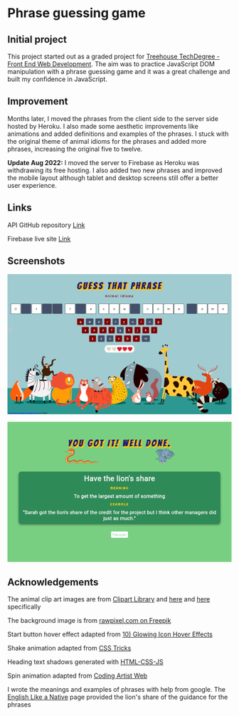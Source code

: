 # Phrase guessing game

## Initial project

This project started out as a graded project for [Treehouse TechDegree - Front End Web Development](https://teamtreehouse.com/techdegree/front-end-web-development). The aim was to practice JavaScript DOM manipulation with a phrase guessing game and it was a great challenge and built my confidence in JavaScript.

## Improvement

Months later, I moved the phrases from the client side to the server side hosted by Heroku. I also made some aesthetic improvements like animations and added definitions and examples of the phrases. I stuck with the original theme of animal idioms for the phrases and added more phrases, increasing the original five to twelve.

**Update Aug 2022:** I moved the server to Firebase as Heroku was withdrawing its free hosting. I also added two new phrases and improved the mobile layout although tablet and desktop screens still offer a better user experience.

## Links

API GitHub repository [Link](https://github.com/michagodfrey/phrase-api-firebase)

Firebase live site [Link](https://us-central1-guess-animal-idiom.cloudfunctions.net/app/)

## Screenshots

![Playing page](./images/screenshot-play.png)

![Win overlay](./images/screenshot-win.png)

## Acknowledgements

The animal clip art images are from [Clipart Library](http://clipart-library.com/) and [here](http://clipart-library.com/clipart/orange-snake-cliparts_13.htm) and [here](http://clipart-library.com/clip-art/elephant-clipart-transparent-3.htm) specifically

The background image is from [rawpixel.com on Freepik](https://www.freepik.com/free-vector/cute-group-wild-animals-vector_3780571.htm#&position=2&from_view=detail#query=z&position=2&from_view=detail)

Start button hover effect adapted from [10) Glowing Icon Hover Effects](https://www.proglobalbusinesssolutions.com/css-hover-effects/)

Shake animation adapted from [CSS Tricks](https://css-tricks.com/snippets/css/shake-css-keyframe-animation/)

Heading text shadows generated with [HTML-CSS-JS](https://html-css-js.com/css/generator/text-shadow/)

Spin animation adapted from [Coding Artist Web](https://codingartistweb.com/2021/05/flip-a-coin-html-css-javascript/)

I wrote the meanings and examples of phrases with help from google. The [English Like a Native](https://englishlikeanative.co.uk/30-animal-idioms/) page provided the lion's share of the guidance for the phrases
